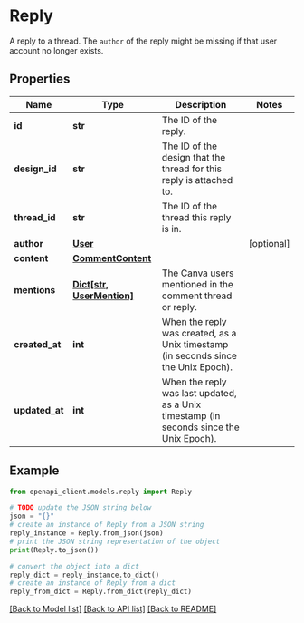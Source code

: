 # Reply

A reply to a thread.  The `author` of the reply might be missing if that user account no longer exists.

## Properties

Name | Type | Description | Notes
------------ | ------------- | ------------- | -------------
**id** | **str** | The ID of the reply. | 
**design_id** | **str** | The ID of the design that the thread for this reply is attached to. | 
**thread_id** | **str** | The ID of the thread this reply is in. | 
**author** | [**User**](User.md) |  | [optional] 
**content** | [**CommentContent**](CommentContent.md) |  | 
**mentions** | [**Dict[str, UserMention]**](UserMention.md) | The Canva users mentioned in the comment thread or reply. | 
**created_at** | **int** | When the reply was created, as a Unix timestamp (in seconds since the Unix Epoch). | 
**updated_at** | **int** | When the reply was last updated, as a Unix timestamp (in seconds since the Unix Epoch). | 

## Example

```python
from openapi_client.models.reply import Reply

# TODO update the JSON string below
json = "{}"
# create an instance of Reply from a JSON string
reply_instance = Reply.from_json(json)
# print the JSON string representation of the object
print(Reply.to_json())

# convert the object into a dict
reply_dict = reply_instance.to_dict()
# create an instance of Reply from a dict
reply_from_dict = Reply.from_dict(reply_dict)
```
[[Back to Model list]](../README.md#documentation-for-models) [[Back to API list]](../README.md#documentation-for-api-endpoints) [[Back to README]](../README.md)


